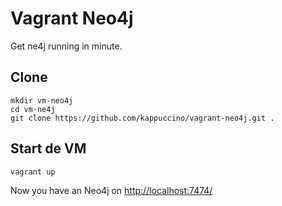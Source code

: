 # Vagrant Neo4j

Get ne4j running in minute.


## Clone
	mkdir vm-neo4j
	cd vm-ne4j
	git clone https://github.com/kappuccino/vagrant-neo4j.git .

## Start de VM
	vagrant up
	

Now you have an Neo4j on [http://localhost:7474/](http://localhost:7474/)